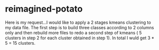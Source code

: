 # reimagined-potato
Here is my request...I would like to apply a 2 stages kmeans clustering to my data file. The first step is to build three classes according to 2 columns only and then rebuild more files to redo a second step of kmeans ( 5 clusters in step 2 for each cluster obtained in step 1). In total I wuld get 3 * 5 = 15 clusters.
